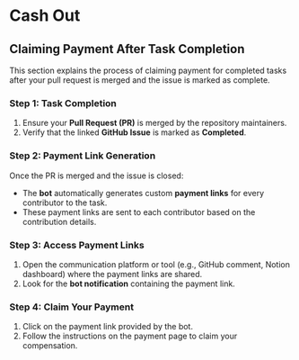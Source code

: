 # Cash Out

## C**laiming Payment After Task Completion**

This section explains the process of claiming payment for completed tasks after your pull request is merged and the issue is marked as complete.

### **Step 1: Task Completion**

1. Ensure your **Pull Request (PR)** is merged by the repository maintainers.
2. Verify that the linked **GitHub Issue** is marked as **Completed**.

### **Step 2: Payment Link Generation**

Once the PR is merged and the issue is closed:

* The **bot** automatically generates custom **payment links** for every contributor to the task.
* These payment links are sent to each contributor based on the contribution details.

### **Step 3: Access Payment Links**

1. Open the communication platform or tool (e.g., GitHub comment, Notion dashboard) where the payment links are shared.
2. Look for the **bot notification** containing the payment link.

### **Step 4: Claim Your Payment**

1. Click on the payment link provided by the bot.
2. Follow the instructions on the payment page to claim your compensation.
